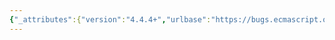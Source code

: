 ```yaml
---
{"_attributes":{"version":"4.4.4+","urlbase":"https://bugs.ecmascript.org/","maintainer":"dherman@mozilla.com"},"bug":{"bug_id":3655,"creation_ts":"2015-01-23 15:24:00 -0800","short_desc":"22.2.4.1 TypedArray: Missing type check IsConstructor","delta_ts":"2015-02-02 18:38:49 -0800","product":"Draft for 6th Edition","component":"technical issue","version":"Rev 31: January 15, 2015 Draft","rep_platform":"All","op_sys":"All","bug_status":"RESOLVED","resolution":"FIXED","priority":"Normal","bug_severity":"normal","everconfirmed":true,"reporter":{"uid":"andrebargull","name":"André Bargull"},"assigned_to":{"uid":"allen","name":"Allen Wirfs-Brock"},"long_desc":[{"commentid":11670,"comment_count":0,"who":{"uid":"andrebargull","name":"André Bargull"},"bug_when":"2015-01-23 15:24:41 -0800","thetext":"22.2.4.1 TypedArray( ... argumentsList)\n\nStep 6: Construct can only be called for constructor functions, add an additional IsConstructor check before calling IsConstructor.\n\n\nOr: Change Construct to perform this change just like it's already done for Call."},{"commentid":11727,"comment_count":1,"who":{"uid":"allen","name":"Allen Wirfs-Brock"},"bug_when":"2015-01-24 22:03:34 -0800","thetext":"fixed in rev32 editor's draft"},{"commentid":11931,"comment_count":2,"who":{"uid":"allen","name":"Allen Wirfs-Brock"},"bug_when":"2015-02-02 18:38:49 -0800","thetext":"fixed in rev32 draft"}]}}
---
```

